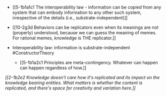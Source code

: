 - [[5-1b1a1c1 The interoperability law - information can be copied from any system that can embody information to any other such system, irrespective of the details (i.e., substrate-independent)]]
- [[10-2g3d Behaviors can be replicators even when its meanings are not (properly) understood, because we can guess the meaning of memes. For rational memes, knowledge is THE replicator.]]

- Interoperability law: information is substrate-independent #ConstructorTheory
	- [[5-1b1a2c1 Principles are meta-contingency. Whatever can happen can happen regardless of how.]]

*[[2-1b2e2 Knowledge doesn't care how it's replicated and its impact on the knowledge bearing entities. What matters is whether the content is replicated, and there's space for creativity and variation here.]]* 